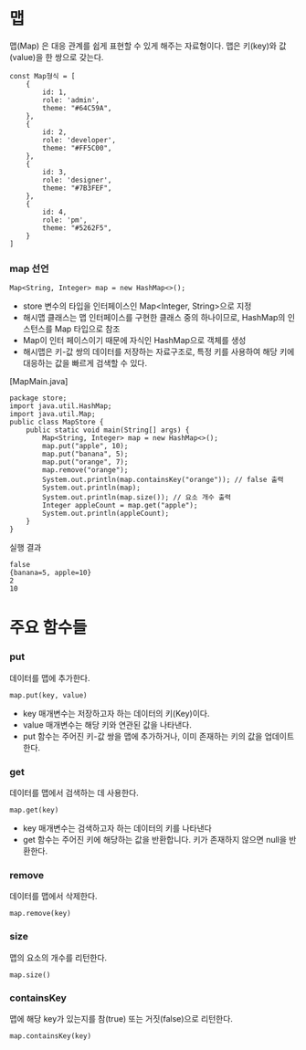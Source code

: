 # 맵
맵(Map) 은 대응 관계를 쉽게 표현할 수 있게 해주는 자료형이다. 맵은 키(key)와 값(value)을 한 쌍으로 갖는다.
```
const Map형식 = [
    {
        id: 1,
        role: 'admin',
        theme: "#64C59A",
    },
    {
        id: 2,
        role: 'developer',
        theme: "#FF5C00",
    },
    {
        id: 3,
        role: 'designer',
        theme: "#7B3FEF",
    },
    {
        id: 4,
        role: 'pm',
        theme: "#5262F5",
    }
]
```

### map 선언
```
Map<String, Integer> map = new HashMap<>();
```
- store 변수의 타입을 인터페이스인 Map<Integer, String>으로 지정
- 해시맵 클래스는 맵 인터페이스를 구현한 클래스 중의 하나이므로, HashMap의 인스턴스를 Map 타입으로 참조
- Map이 인터 페이스이기 때문에 자식인 HashMap으로 객체를 생성
- 해시맵은 키-값 쌍의 데이터를 저장하는 자료구조로, 특정 키를 사용하여 해당 키에 대응하는 값을 빠르게 검색할 수 있다.

[MapMain.java]
```
package store;
import java.util.HashMap;
import java.util.Map;
public class MapStore {
    public static void main(String[] args) {
        Map<String, Integer> map = new HashMap<>();
        map.put("apple", 10);
        map.put("banana", 5);
        map.put("orange", 7);
        map.remove("orange");
        System.out.println(map.containsKey("orange")); // false 출력
        System.out.println(map);
        System.out.println(map.size()); // 요소 개수 출력
        Integer appleCount = map.get("apple");
        System.out.println(appleCount);
    }
}
```
실행 결과
```
false
{banana=5, apple=10}
2
10
```

# 주요 함수들
### put
데이터를 맵에 추가한다.
```
map.put(key, value)
```
- key 매개변수는 저장하고자 하는 데이터의 키(Key)이다.
- value 매개변수는 해당 키와 연관된 값을 나타낸다.
- put 함수는 주어진 키-값 쌍을 맵에 추가하거나, 이미 존재하는 키의 값을 업데이트한다.

### get
데이터를 맵에서 검색하는 데 사용한다.
```
map.get(key)
```
- key 매개변수는 검색하고자 하는 데이터의 키를 나타낸다
- get 함수는 주어진 키에 해당하는 값을 반환합니다. 키가 존재하지 않으면 null을 반환한다.

### remove
데이터를 맵에서 삭제한다.
```
map.remove(key)
```

### size
맵의 요소의 개수를 리턴한다.
```
map.size()
```

### containsKey
맵에 해당 key가 있는지를 참(true) 또는 거짓(false)으로 리턴한다.
```
map.containsKey(key)
```
